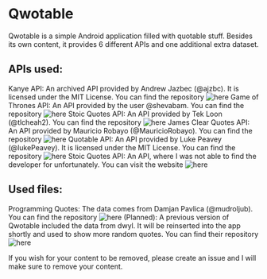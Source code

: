# Qwotable
Qwotable is a simple Android application filled with quotable stuff. Besides its own content, it provides 6 different APIs and one additional extra dataset.

## APIs used:
Kanye API: An archived API provided by Andrew Jazbec (@ajzbc). It is licensed under the MIT License. You can find the repository ![here](https://github.com/ajzbc/kanye.rest)
Game of Thrones API: An API provided by the user @shevabam. You can find the repository ![here](https://github.com/shevabam/game-of-thrones-quotes-api)
Stoic Quotes API: An API provided by Tek Loon (@tlcheah2). You can find the repository ![here](https://github.com/tlcheah2/stoic-quote-lambda-public-api)
James Clear Quotes API: An API provided by Mauricio Robayo (@MauricioRobayo). You can find the repository ![here](https://github.com/MauricioRobayo/jcquotes)
Quotable API: An API provided by Luke Peavey (@lukePeavey). It is licensed under the MIT License. You can find the repository ![here](https://github.com/lukePeavey/quotable)
Stoic Quotes API: An API, where I was not able to find the developer for unfortunately. You can visit the website ![here](https://stoic-quotes.com/)

## Used files:
Programming Quotes: The data comes from Damjan Pavlica (@mudroljub). You can find the repository ![here](https://github.com/mudroljub/programming-quotes-api)
(Planned): A previous version of Qwotable included the data from dwyl. It will be reinserted into the app shortly and used to show more random quotes. You can find their repository ![here](https://github.com/dwyl/quotes)

If you wish for your content to be removed, please create an issue and I will make sure to remove your content.
